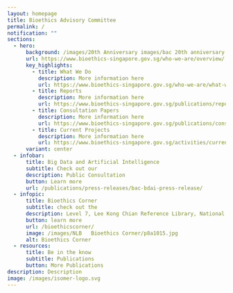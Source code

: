 ```yaml
---
layout: homepage
title: Bioethics Advisory Committee
permalink: /
notification: ""
sections:
  - hero:
      background: /images/20th Anniversary images/bac 20th anniversary banner blue1.png
      url: https://www.bioethics-singapore.gov.sg/who-we-are/overview/
      key_highlights:
        - title: What We Do
          description: More information here
          url: https://www.bioethics-singapore.gov.sg/who-we-are/what-we-do/
        - title: Reports
          description: More information here
          url: https://www.bioethics-singapore.gov.sg/publications/reports/
        - title: Consultation Papers
          description: More information here
          url: https://www.bioethics-singapore.gov.sg/publications/consultation-papers/
        - title: Current Projects
          description: More information here
          url: https://www.bioethics-singapore.gov.sg/activities/current-projects/
      variant: center
  - infobar:
      title: Big Data and Artificial Intelligence
      subtitle: Check out our
      description: Public Consultation
      button: Learn more
      url: /publications/press-releases/bac-bdai-press-release/
  - infopic:
      title: Bioethics Corner
      subtitle: check out the
      description: Level 7, Lee Kong Chian Reference Library, National Library Building
      button: learn more
      url: /bioethicscorner/
      image: /images/NLB   Bioethics Corner/p8a1015.jpg
      alt: Bioethics Corner
  - resources:
      title: Be in the know
      subtitle: Publications
      button: More Publications
description: Description
image: /images/isomer-logo.svg
---
```

